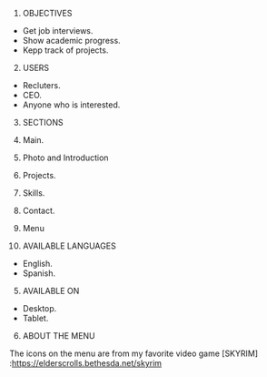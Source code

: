 1. OBJECTIVES

 * Get job interviews.
 * Show academic progress.
 * Kepp track of projects.
 
2. USERS

 * Recluters.
 * CEO.
 * Anyone who is interested.
 
3. SECTIONS

 1. Main.
 2. Photo and Introduction 
 3. Projects.
 4. Skills.
 5. Contact.
 6. Menu
 
4. AVAILABLE LANGUAGES

 * English.
 * Spanish.
 
5. AVAILABLE ON

 * Desktop.
 * Tablet.
 
6. ABOUT THE MENU

 The icons on the menu are from my favorite video game [SKYRIM] :https://elderscrolls.bethesda.net/skyrim
